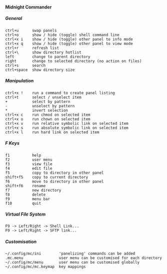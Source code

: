 #### Midnight Commander

##### General

    ctrl+u      swap panels
    ctrl+o      show / hide (toggle) shell command line
    ctrl+x i    show / hide (toggle) other panel to info mode
    ctrl+x q    show / hide (toggle) other panel to view mode
    ctrl+r      refresh list
    ctrl+\      show directory hotlist
    left        change to parent directory
    right       change to selected directory (no action on files)
    ctrl+s      search
    ctrl+space  show directory size

##### Manipulation

    ctrl+x !    run a command to create panel listing
    ctrl+t      select / unselect item
    +           select by pattern
    -           unselect by pattern
    *           invert selection
    ctrl+x c    run chmod on selected item
    ctrl+x o    run chown on selected item
    ctrl+x v    run relative symbolic link on selected item
    ctrl+x s    run absolute symbolic link on selected item
    ctrl+x l    run hard link on selected item

##### F Keys

    f1          help
    f2          user menu
    f3          view file
    f4          edit file
    f5          copy to directory in other panel
    shift+f5    copy to current directory
    f6          move to directory in other panel
    shift+f6    rename
    f7          new directory
    f8          delete
    f9          menu bar
    f10         quit

##### Virtual File System

    F9 -> Left/Right -> Shell Link...
    F9 -> Left/Right -> SFTP link...

##### Customisation

    ~/.config/mc/ini        'panelizing' commands can be added
    .mc.menu                user menu can be customised for each directory
    ~/.config/mc/menu       user menu can be customised globally
    ~/.config/mc/mc.keymap  key mappings
